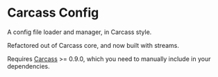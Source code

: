 # Carcass Config

A config file loader and manager, in Carcass style.

Refactored out of Carcass core, and now built with streams.

Requires [Carcass](https://github.com/devo-ps/carcass) >= 0.9.0, which you need to manually include in your dependencies.
